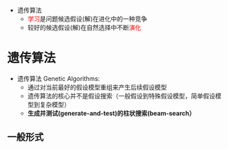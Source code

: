 - 遗传算法
	- <font color="#ff0000">学习</font>是问题候选假设(解)在进化中的一种竞争
	- 较好的候选假设(解)在自然选择中不断<font color="#ff0000">演化</font>
# 遗传算法



- 遗传算法 Genetic Algorithms:
	- 通过对当前最好的假设模型重组来产生后续假设模型
	- 遗传算法的核心并不是假设搜索（一般假设到特殊假设模型，简单假设模型到复杂模型）
	- **生成并测试(generate-and-test)的柱状搜索(beam-search）**


## 一般形式



